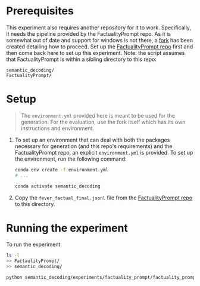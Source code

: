 # Prerequisites

This experiment also requires another repository for it to work. Specifically, it needs the pipeline provided by the FactualityPrompt repo. As it is somewhat out of date and support for windows is not there, a [fork](https://github.com/philheller/FactualityPrompt.git#1-setup) has been created detailing how to proceed. Set up the [FactualityPrompt repo](https://github.com/philheller/FactualityPrompt.git#1-setup) first and then come back here to set up this experiment. Note: the script assumes that FactualityPrompt is within a sibling directory to this repo:

```
semantic_decoding/
FactualityPrompt/
```

# Setup

> The `environment.yml` provided here is meant to be used for the generation. For the evaluation, use the fork itself which has its own instructions and environment.

1. To set up an environment that can deal with both the packages necessary for generation (and this repo's requirements) and the FactualityPrompt repo, an explicit `environment.yml` is provided. To set up the environment, run the following command:
    ```bash
    conda env create -f environment.yml
    # ...

    conda activate semantic_decoding
    ```
2. Copy the `fever_factual_final.jsonl` file from the [FactualityPrompt repo](https://github.com/nayeon7lee/FactualityPrompt.git) to this directory.

# Running the experiment
To run the experiment:
```bash
ls -l
>> FactaulityPrompt/
>> semantic_decoding/

python semantic_decoding/experiments/factuality_prompt/factuality_prompt.py
```
